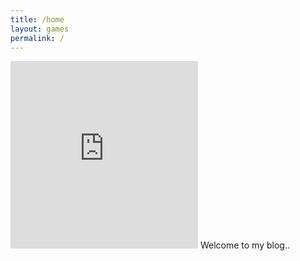 ```yaml
---
title: /home
layout: games
permalink: /
---
```


<!-- <img src="favicon.ico"> -->
<iframe src="https://editor.p5js.org/Plotkine/present/kmFef9ExW" width="300px" height="300px" frameBorder="0" title="snake"></iframe>
<!-- <br>-->
Welcome to my blog..
